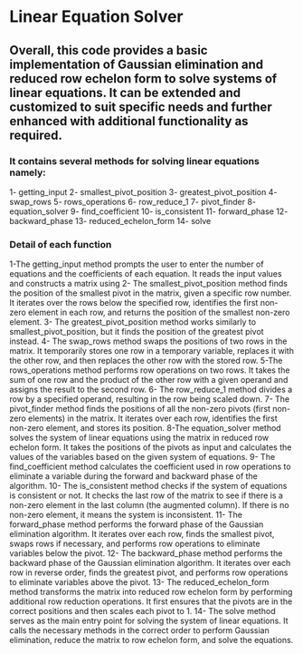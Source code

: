 # Linear Equation Solver

## Overall, this code provides a basic implementation of Gaussian elimination and reduced row echelon form to solve systems of linear equations. It can be extended and customized to suit specific needs and further enhanced with additional functionality as required.

### It contains several methods  for solving linear equations namely:
1- getting_input
2- smallest_pivot_position
3- greatest_pivot_position
4- swap_rows
5- rows_operations
6- row_reduce_1
7- pivot_finder
8- equation_solver
9- find_coefficient
10- is_consistent
11- forward_phase
12- backward_phase
13- reduced_echelon_form
14- solve

### Detail of each function
1-The getting_input method prompts the user to enter the number of equations and the coefficients of each equation. It reads the input values and constructs a matrix using 
2- The smallest_pivot_position method finds the position of the smallest pivot in the matrix, given a specific row number. It iterates over the rows below the specified row, identifies the first non-zero element in each row, and returns the position of the smallest non-zero element.
3- The greatest_pivot_position method works similarly to smallest_pivot_position, but it finds the position of the greatest pivot instead.
4- The swap_rows method swaps the positions of two rows in the matrix. It temporarily stores one row in a temporary variable, replaces it with the other row, and then replaces the other row with the stored row.
5-The rows_operations method performs row operations on two rows. It takes the sum of one row and the product of the other row with a given operand and assigns the result to the second row.
6- The row_reduce_1 method divides a row by a specified operand, resulting in the row being scaled down.
7- The pivot_finder method finds the positions of all the non-zero pivots (first non-zero elements) in the matrix. It iterates over each row, identifies the first non-zero element, and stores its position.
8-The equation_solver method solves the system of linear equations using the matrix in reduced row echelon form. It takes the positions of the pivots as input and calculates the values of the variables based on the given system of equations.
9- The find_coefficient method calculates the coefficient used in row operations to eliminate a variable during the forward and backward phase of the algorithm.
10- The is_consistent method checks if the system of equations is consistent or not. It checks the last row of the matrix to see if there is a non-zero element in the last column (the augmented column). If there is no non-zero element, it means the system is inconsistent.
11- The forward_phase method performs the forward phase of the Gaussian elimination algorithm. It iterates over each row, finds the smallest pivot, swaps rows if necessary, and performs row operations to eliminate variables below the pivot.
12- The backward_phase method performs the backward phase of the Gaussian elimination algorithm. It iterates over each row in reverse order, finds the greatest pivot, and performs row operations to eliminate variables above the pivot.
13- The reduced_echelon_form method transforms the matrix into reduced row echelon form by performing additional row reduction operations. It first ensures that the pivots are in the correct positions and then scales each pivot to 1.
14- The solve method serves as the main entry point for solving the system of linear equations. It calls the necessary methods in the correct order to perform Gaussian elimination, reduce the matrix to row echelon form, and solve the equations.
